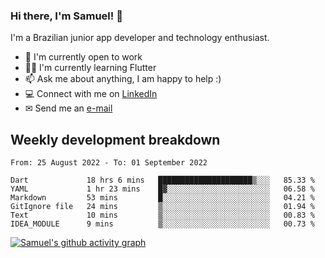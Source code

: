 ### Hi there, I'm Samuel! 👋

I'm a Brazilian junior app developer and technology enthusiast.

- 🏢 I'm currently open to work
- 👨‍💻 I'm currently learning Flutter
- 📫 Ask me about anything, I am happy to help :)
- 💻 Connect with me on [LinkedIn](https://www.linkedin.com/in/samuel-s-marques/)
- ✉ Send me an [e-mail](mailto:samuel.s.marques@protonmail.com)

## Weekly development breakdown
<!--START_SECTION:waka-->

```text
From: 25 August 2022 - To: 01 September 2022

Dart             18 hrs 6 mins   █████████████████████▒░░░   85.33 %
YAML             1 hr 23 mins    █▓░░░░░░░░░░░░░░░░░░░░░░░   06.58 %
Markdown         53 mins         █░░░░░░░░░░░░░░░░░░░░░░░░   04.21 %
GitIgnore file   24 mins         ▒░░░░░░░░░░░░░░░░░░░░░░░░   01.94 %
Text             10 mins         ▒░░░░░░░░░░░░░░░░░░░░░░░░   00.83 %
IDEA_MODULE      9 mins          ▒░░░░░░░░░░░░░░░░░░░░░░░░   00.73 %
```

<!--END_SECTION:waka-->

[![Samuel's github activity graph](https://activity-graph.herokuapp.com/graph?username=samuel-s-marques&theme=react-dark)](https://github.com/samuel-s-marques)
